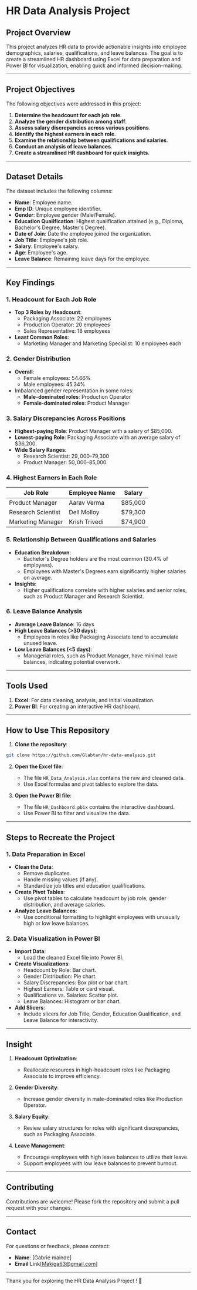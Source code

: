 # HR Data Analysis Project

## Project Overview
This project analyzes HR data to provide actionable insights into employee demographics, salaries, qualifications, and leave balances. The goal is to create a streamlined HR dashboard using Excel for data preparation and Power BI for visualization, enabling quick and informed decision-making.

---

## Project Objectives
The following objectives were addressed in this project:

1. **Determine the headcount for each job role**.
2. **Analyze the gender distribution among staff**.
3. **Assess salary discrepancies across various positions**.
4. **Identify the highest earners in each role**.
5. **Examine the relationship between qualifications and salaries**.
6. **Conduct an analysis of leave balances**.
7. **Create a streamlined HR dashboard for quick insights**.

---

## Dataset Details
The dataset includes the following columns:

- **Name**: Employee name.
- **Emp ID**: Unique employee identifier.
- **Gender**: Employee gender (Male/Female).
- **Education Qualification**: Highest qualification attained (e.g., Diploma, Bachelor's Degree, Master's Degree).
- **Date of Join**: Date the employee joined the organization.
- **Job Title**: Employee's job role.
- **Salary**: Employee's salary.
- **Age**: Employee's age.
- **Leave Balance**: Remaining leave days for the employee.

---

## Key Findings

### 1. Headcount for Each Job Role
- **Top 3 Roles by Headcount**:
  - Packaging Associate: 22 employees
  - Production Operator: 20 employees
  - Sales Representative: 18 employees
- **Least Common Roles**:
  - Marketing Manager and Marketing Specialist: 10 employees each

### 2. Gender Distribution
- **Overall**: 
  - Female employees: 54.66%
  - Male employees: 45.34%
- Imbalanced gender representation in some roles:
  - **Male-dominated roles**: Production Operator
  - **Female-dominated roles**: Product Manager

### 3. Salary Discrepancies Across Positions
- **Highest-paying Role**: Product Manager with a salary of $85,000.
- **Lowest-paying Role**: Packaging Associate with an average salary of $36,200.
- **Wide Salary Ranges**:
  - Research Scientist: $29,000–$79,300
  - Product Manager: $50,000–$85,000

### 4. Highest Earners in Each Role
| **Job Role**          | **Employee Name** | **Salary** |
|------------------------|-------------------|------------|
| Product Manager        | Aarav Verma      | $85,000    |
| Research Scientist     | Dell Molloy      | $79,300    |
| Marketing Manager      | Krish Trivedi    | $74,900    |

### 5. Relationship Between Qualifications and Salaries
- **Education Breakdown**:
  - Bachelor's Degree holders are the most common (30.4% of employees).
  - Employees with Master's Degrees earn significantly higher salaries on average.
- **Insights**:
  - Higher qualifications correlate with higher salaries and senior roles, such as Product Manager and Research Scientist.

### 6. Leave Balance Analysis
- **Average Leave Balance**: 16 days
- **High Leave Balances (>30 days)**:
  - Employees in roles like Packaging Associate tend to accumulate unused leave.
- **Low Leave Balances (<5 days)**:
  - Managerial roles, such as Product Manager, have minimal leave balances, indicating potential overwork.

---

## Tools Used

1. **Excel**: For data cleaning, analysis, and initial visualization.
2. **Power BI**: For creating an interactive HR dashboard.

---

## How to Use This Repository

1. **Clone the repository**:
```bash
git clone https://github.com/Glabtan/hr-data-analysis.git
```

2. **Open the Excel file**:
   - The file `HR_Data_Analysis.xlsx` contains the raw and cleaned data.
   - Use Excel formulas and pivot tables to explore the data.

3. **Open the Power BI file**:
   - The file `HR_Dashboard.pbix` contains the interactive dashboard.
   - Use Power BI to filter and visualize the data.

---

## Steps to Recreate the Project

### 1. Data Preparation in Excel
- **Clean the Data**:
  - Remove duplicates.
  - Handle missing values (if any).
  - Standardize job titles and education qualifications.
- **Create Pivot Tables**:
  - Use pivot tables to calculate headcount by job role, gender distribution, and average salaries.
- **Analyze Leave Balances**:
  - Use conditional formatting to highlight employees with unusually high or low leave balances.

### 2. Data Visualization in Power BI
- **Import Data**:
  - Load the cleaned Excel file into Power BI.
- **Create Visualizations**:
  - Headcount by Role: Bar chart.
  - Gender Distribution: Pie chart.
  - Salary Discrepancies: Box plot or bar chart.
  - Highest Earners: Table or card visual.
  - Qualifications vs. Salaries: Scatter plot.
  - Leave Balances: Histogram or bar chart.
- **Add Slicers**:
  - Include slicers for Job Title, Gender, Education Qualification, and Leave Balance for interactivity.

---

## Insight 

1. **Headcount Optimization**:
   - Reallocate resources in high-headcount roles like Packaging Associate to improve efficiency.

2. **Gender Diversity**:
   - Increase gender diversity in male-dominated roles like Production Operator.

3. **Salary Equity**:
   - Review salary structures for roles with significant discrepancies, such as Packaging Associate.

4. **Leave Management**:
   - Encourage employees with high leave balances to utilize their leave.
   - Support employees with low leave balances to prevent burnout.

---

## Contributing
Contributions are welcome! Please fork the repository and submit a pull request with your changes.

---

## Contact
For questions or feedback, please contact:

- **Name**: [Gabrie mainde]
- **Email**:Link[Makiga63@gmail.com]


---

Thank you for exploring the HR Data Analysis Project ! 🚀
